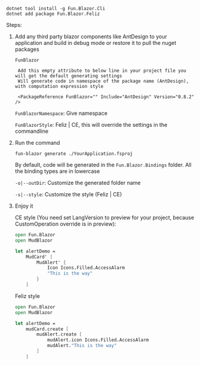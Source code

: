 ﻿```
dotnet tool install -g Fun.Blazor.Cli
dotnet add package Fun.Blazor.Feliz
```

Steps:

1. Add any third party blazor components like AntDesign to your application and build in debug mode or restore it to pull the nuget packages

    `FunBlazor`
        
        Add this empty attribute to below line in your project file you will get the default generating settings
        Will generate code in namespace of the package name (AntDesign), with computation expression style

   ```
    <PackageReference FunBlazor="" Include="AntDesign" Version="0.8.2" />
   ```

   `FunBlazorNamespace`: Give namespace
   
   `FunBlazorStyle`: Feliz | CE, this will override the settings in the commandline
   

2. Run the command

    ```
    fun-blazor generate ./YourApplication.fsproj
    ```

    By default, code will be generated in the `Fun.Blazor.Bindings` folder. All the binding types are in lowercase

    `-o|--outDir`: Customize the generated folder name

    `-s|--style`: Customize the style (Feliz | CE)


3. Enjoy it

    CE style (You need set LangVersion to preview for your project, because CustomOperation override is in preview):

    ```fsharp
    open Fun.Blazor
    open MudBlazor

    let alertDemo =
        MudCard' [
            MudAlert' {
                Icon Icons.Filled.AccessAlarm
                "This is the way"
            }
        ]
    ```

    Feliz style

    ```fsharp
    open Fun.Blazor
    open MudBlazor

    let alertDemo =
        mudCard.create [
            mudAlert.create [
                mudAlert.icon Icons.Filled.AccessAlarm
                mudAlert."This is the way"
            ]
        ]
    ```
